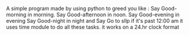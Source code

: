 A simple program made by using python to greed you
like : Say Good-morning in morning.
       Say Good-afternoon in noon.
       Say Good-evening in evening
       Say Good-night in night
       and Say Go to sllp if it's past 12:00 am
it uses time module to do all these tasks.
it works on a 24.hr clock format
